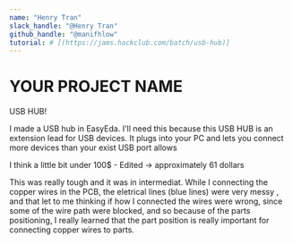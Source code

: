 ```yaml
---
name: "Henry Tran"
slack_handle: "@Henry Tran"
github_handle: "@manifhlow"
tutorial: # [(https://jams.hackclub.com/batch/usb-hub)]
---
```


# YOUR PROJECT NAME
USB HUB!
<!-- Describe your board in 2-3 sentences. What are you making? What will it do? -->
I made a USB hub in EasyEda. I'll need this because this USB HUB is an extension lead for USB devices. It plugs into your PC and lets you connect more
devices than your exist USB port allows
<!-- How much is it going to cost? -->
I think a little bit under 100$ - Edited -> approximately 61 dollars
<!-- Tell us a little bit about your design process. What were some challenges? What helped? ***Totally optional*** -->
This was really tough and it was in intermediat. While I connecting the copper wires in the PCB, the eletrical lines (blue lines) were very messy
, and that let to me thinking if how I connected the wires were wrong, since some of the wire path were blocked, and so because of the parts positioning,
I really learned that the part position is really important for connecting copper wires to parts. 
